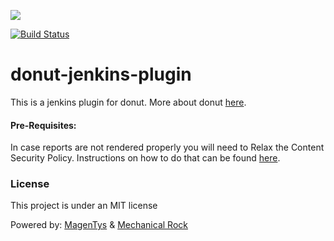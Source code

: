 ![](http://donutreport.github.io/donut/img/Donut-05.png)

[![Build Status](https://travis-ci.org/DonutReport/donut-jenkins-plugin.svg?branch=master)](https://travis-ci.org/DonutReport/donut-jenkins-plugin)

# donut-jenkins-plugin

This is a jenkins plugin for donut. More about donut [here](http://github.com/DonutReport/donut).

#### Pre-Requisites:

In case reports are not rendered properly you will need to Relax the Content Security Policy.
Instructions on how to do that can be found [here](https://wiki.jenkins-ci.org/display/JENKINS/Configuring+Content+Security+Policy).

### License

This project is under an MIT license

Powered by: [MagenTys](https://magentys.io) & [Mechanical Rock](https://www.mechanicalrock.io)


